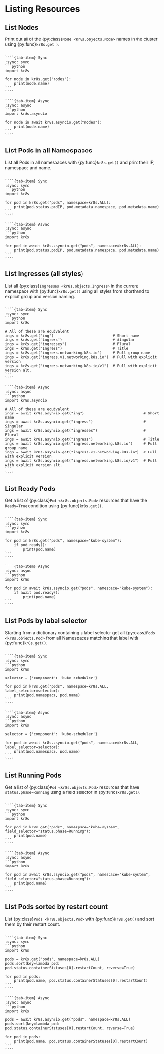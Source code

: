 # Listing Resources

## List Nodes

Print out all of the {py:class}`Node <kr8s.objects.Node>` names in the cluster using {py:func}`kr8s.get()`.

`````{tab-set}

````{tab-item} Sync
:sync: sync
```python
import kr8s

for node in kr8s.get("nodes"):
    print(node.name)
```
````

````{tab-item} Async
:sync: async
```python
import kr8s.asyncio

for node in await kr8s.asyncio.get("nodes"):
    print(node.name)
```
````

`````

## List Pods in all Namespaces

List all Pods in all namespaces with {py:func}`kr8s.get()` and print their IP, namespace and name.

`````{tab-set}

````{tab-item} Sync
:sync: sync
```python
import kr8s

for pod in kr8s.get("pods", namespace=kr8s.ALL):
    print(pod.status.podIP, pod.metadata.namespace, pod.metadata.name)
```
````

````{tab-item} Async
:sync: async
```python
import kr8s

for pod in await kr8s.asyncio.get("pods", namespace=kr8s.ALL):
    print(pod.status.podIP, pod.metadata.namespace, pod.metadata.name)
```
````

`````

## List Ingresses (all styles)

List all {py:class}`Ingresses <kr8s.objects.Ingress>` in the current namespace with {py:func}`kr8s.get()` using all styles from shorthand to explicit group and version naming.

`````{tab-set}

````{tab-item} Sync
:sync: sync
```python
import kr8s

# All of these are equivalent
ings = kr8s.get("ing")                           # Short name
ings = kr8s.get("ingress")                       # Singular
ings = kr8s.get("ingresses")                     # Plural
ings = kr8s.get("Ingress")                       # Title
ings = kr8s.get("ingress.networking.k8s.io")     # Full group name
ings = kr8s.get("ingress.v1.networking.k8s.io")  # Full with explicit version
ings = kr8s.get("ingress.networking.k8s.io/v1")  # Full with explicit version alt.
```
````

````{tab-item} Async
:sync: async
```python
import kr8s.asyncio

# All of these are equivalent
ings = await kr8s.asyncio.get("ing")                           # Short name
ings = await kr8s.asyncio.get("ingress")                       # Singular
ings = await kr8s.asyncio.get("ingresses")                     # Plural
ings = await kr8s.asyncio.get("Ingress")                       # Title
ings = await kr8s.asyncio.get("ingress.networking.k8s.io")     # Full group name
ings = await kr8s.asyncio.get("ingress.v1.networking.k8s.io")  # Full with explicit version
ings = await kr8s.asyncio.get("ingress.networking.k8s.io/v1")  # Full with explicit version alt.
```
````

`````
## List Ready Pods

Get a list of {py:class}`Pod <kr8s.objects.Pod>` resources that have the `Ready=True` condition using {py:func}`kr8s.get()`.

`````{tab-set}

````{tab-item} Sync
:sync: sync
```python
import kr8s

for pod in kr8s.get("pods", namespace="kube-system"):
    if pod.ready():
        print(pod.name)
```
````

````{tab-item} Async
:sync: async
```python
import kr8s

for pod in await kr8s.asyncio.get("pods", namespace="kube-system"):
    if await pod.ready():
        print(pod.name)
```
````

`````

## List Pods by label selector

Starting from a dictionary containing a label selector get all {py:class}`Pods <kr8s.objects.Pod>` from all Namespaces matching that label with {py:func}`kr8s.get()`.

`````{tab-set}

````{tab-item} Sync
:sync: sync
```python
import kr8s

selector = {'component': 'kube-scheduler'}

for pod in kr8s.get("pods", namespace=kr8s.ALL, label_selector=selector):
    print(pod.namespace, pod.name)
```
````

````{tab-item} Async
:sync: async
```python
import kr8s

selector = {'component': 'kube-scheduler'}

for pod in await kr8s.asyncio.get("pods", namespace=kr8s.ALL, label_selector=selector):
    print(pod.namespace, pod.name)
```
````

`````

## List Running Pods

Get a list of {py:class}`Pod <kr8s.objects.Pod>` resources that have `status.phase=Running` using a field selector in {py:func}`kr8s.get()`.

`````{tab-set}

````{tab-item} Sync
:sync: sync
```python
import kr8s

for pod in kr8s.get("pods", namespace="kube-system", field_selector="status.phase=Running"):
    print(pod.name)
```
````

````{tab-item} Async
:sync: async
```python
import kr8s

for pod in await kr8s.asyncio.get("pods", namespace="kube-system", field_selector="status.phase=Running"):
    print(pod.name)
```
````

`````

## List Pods sorted by restart count

List {py:class}`Pods <kr8s.objects.Pod>` with {py:func}`kr8s.get()` and sort them by their restart count.

`````{tab-set}

````{tab-item} Sync
:sync: sync
```python
import kr8s

pods = kr8s.get("pods", namespace=kr8s.ALL)
pods.sort(key=lambda pod: pod.status.containerStatuses[0].restartCount, reverse=True)

for pod in pods:
    print(pod.name, pod.status.containerStatuses[0].restartCount)
```
````

````{tab-item} Async
:sync: async
```python
import kr8s

pods = await kr8s.asyncio.get("pods", namespace=kr8s.ALL)
pods.sort(key=lambda pod: pod.status.containerStatuses[0].restartCount, reverse=True)

for pod in pods:
    print(pod.name, pod.status.containerStatuses[0].restartCount)
```
````

`````
